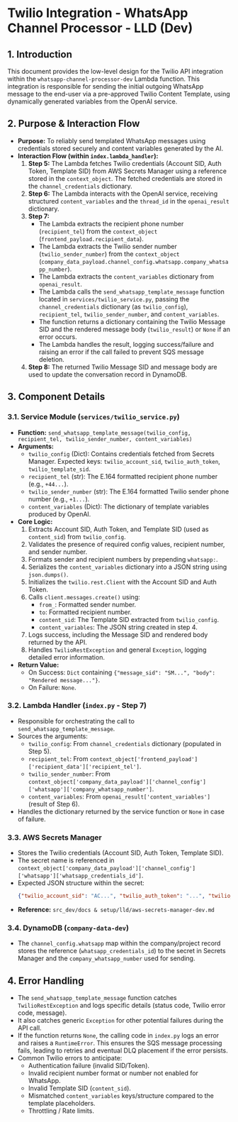 # Twilio Integration - WhatsApp Channel Processor - LLD (Dev)

## 1. Introduction

This document provides the low-level design for the Twilio API integration within the `whatsapp-channel-processor-dev` Lambda function. This integration is responsible for sending the initial outgoing WhatsApp message to the end-user via a pre-approved Twilio Content Template, using dynamically generated variables from the OpenAI service.

## 2. Purpose & Interaction Flow

*   **Purpose:** To reliably send templated WhatsApp messages using credentials stored securely and content variables generated by the AI.
*   **Interaction Flow (within `index.lambda_handler`):**
    1.  **Step 5:** The Lambda fetches Twilio credentials (Account SID, Auth Token, Template SID) from AWS Secrets Manager using a reference stored in the `context_object`. The fetched credentials are stored in the `channel_credentials` dictionary.
    2.  **Step 6:** The Lambda interacts with the OpenAI service, receiving structured `content_variables` and the `thread_id` in the `openai_result` dictionary.
    3.  **Step 7:**
        *   The Lambda extracts the recipient phone number (`recipient_tel`) from the `context_object` (`frontend_payload.recipient_data`).
        *   The Lambda extracts the Twilio sender number (`twilio_sender_number`) from the `context_object` (`company_data_payload.channel_config.whatsapp.company_whatsapp_number`).
        *   The Lambda extracts the `content_variables` dictionary from `openai_result`.
        *   The Lambda calls the `send_whatsapp_template_message` function located in `services/twilio_service.py`, passing the `channel_credentials` dictionary (as `twilio_config`), `recipient_tel`, `twilio_sender_number`, and `content_variables`.
        *   The function returns a dictionary containing the Twilio Message SID and the rendered message body (`twilio_result`) or `None` if an error occurs.
        *   The Lambda handles the result, logging success/failure and raising an error if the call failed to prevent SQS message deletion.
    4.  **Step 8:** The returned Twilio Message SID and message body are used to update the conversation record in DynamoDB.

## 3. Component Details

### 3.1. Service Module (`services/twilio_service.py`)

*   **Function:** `send_whatsapp_template_message(twilio_config, recipient_tel, twilio_sender_number, content_variables)`
*   **Arguments:**
    *   `twilio_config` (Dict): Contains credentials fetched from Secrets Manager. Expected keys: `twilio_account_sid`, `twilio_auth_token`, `twilio_template_sid`.
    *   `recipient_tel` (str): The E.164 formatted recipient phone number (e.g., `+44...`).
    *   `twilio_sender_number` (str): The E.164 formatted Twilio sender phone number (e.g., `+1...`).
    *   `content_variables` (Dict): The dictionary of template variables produced by OpenAI.
*   **Core Logic:**
    1.  Extracts Account SID, Auth Token, and Template SID (used as `content_sid`) from `twilio_config`.
    2.  Validates the presence of required config values, recipient number, and sender number.
    3.  Formats sender and recipient numbers by prepending `whatsapp:`.
    4.  Serializes the `content_variables` dictionary into a JSON string using `json.dumps()`.
    5.  Initializes the `twilio.rest.Client` with the Account SID and Auth Token.
    6.  Calls `client.messages.create()` using:
        *   `from_`: Formatted sender number.
        *   `to`: Formatted recipient number.
        *   `content_sid`: The Template SID extracted from `twilio_config`.
        *   `content_variables`: The JSON string created in step 4.
    7.  Logs success, including the Message SID and rendered body returned by the API.
    8.  Handles `TwilioRestException` and general `Exception`, logging detailed error information.
*   **Return Value:**
    *   On Success: `Dict` containing `{"message_sid": "SM...", "body": "Rendered message..."}`.
    *   On Failure: `None`.

### 3.2. Lambda Handler (`index.py` - Step 7)

*   Responsible for orchestrating the call to `send_whatsapp_template_message`.
*   Sources the arguments:
    *   `twilio_config`: From `channel_credentials` dictionary (populated in Step 5).
    *   `recipient_tel`: From `context_object['frontend_payload']['recipient_data']['recipient_tel']`.
    *   `twilio_sender_number`: From `context_object['company_data_payload']['channel_config']['whatsapp']['company_whatsapp_number']`.
    *   `content_variables`: From `openai_result['content_variables']` (result of Step 6).
*   Handles the dictionary returned by the service function or `None` in case of failure.

### 3.3. AWS Secrets Manager

*   Stores the Twilio credentials (Account SID, Auth Token, Template SID).
*   The secret name is referenced in `context_object['company_data_payload']['channel_config']['whatsapp']['whatsapp_credentials_id']`.
*   Expected JSON structure within the secret:
    ```json
    {"twilio_account_sid": "AC...", "twilio_auth_token": "...", "twilio_template_sid": "HX..."}
    ```
*   **Reference:** `src_dev/docs & setup/lld/aws-secrets-manager-dev.md`

### 3.4. DynamoDB (`company-data-dev`)

*   The `channel_config.whatsapp` map within the company/project record stores the reference (`whatsapp_credentials_id`) to the secret in Secrets Manager and the `company_whatsapp_number` used for sending.

## 4. Error Handling

*   The `send_whatsapp_template_message` function catches `TwilioRestException` and logs specific details (status code, Twilio error code, message).
*   It also catches generic `Exception` for other potential failures during the API call.
*   If the function returns `None`, the calling code in `index.py` logs an error and raises a `RuntimeError`. This ensures the SQS message processing fails, leading to retries and eventual DLQ placement if the error persists.
*   Common Twilio errors to anticipate:
    *   Authentication failure (invalid SID/Token).
    *   Invalid recipient number format or number not enabled for WhatsApp.
    *   Invalid Template SID (`content_sid`).
    *   Mismatched `content_variables` keys/structure compared to the template placeholders.
    *   Throttling / Rate limits. 